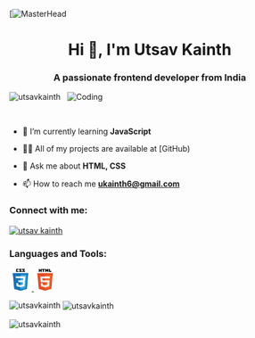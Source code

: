[![MasterHead](https://thumbs.dreamstime.com/b/banner-software-development-programming-web-site-app-laptop-code-ui-ux-interface-concept-coding-testing-usability-design-220115862.jpg)
<h1 align="center">Hi 👋, I'm Utsav Kainth</h1>
<h3 align="center">A passionate frontend developer from India</h3>
<img align ="right" alt="Coding" width="400" src="https://img.freepik.com/premium-vector/illustration-web-development-programmer-coding-website_746655-2847.jpg">

<p align="left"> <img src="https://komarev.com/ghpvc/?username=utsavkainth&label=Profile%20views&color=0e75b6&style=flat" alt="utsavkainth" /> </p>

<p align="left"> <a href="https://twitter.com/" target="blank"><img src="https://img.shields.io/twitter/follow/?logo=twitter&style=for-the-badge" alt="" /></a> </p>

- 🌱 I’m currently learning **JavaScript**

- 👨‍💻 All of my projects are available at [GitHub)

- 💬 Ask me about **HTML, CSS**

- 📫 How to reach me **ukainth6@gmail.com**

<h3 align="left">Connect with me:</h3>
<p align="left">
<a href="https://linkedin.com/in/utsav kainth" target="blank"><img align="center" src="https://raw.githubusercontent.com/rahuldkjain/github-profile-readme-generator/master/src/images/icons/Social/linked-in-alt.svg" alt="utsav kainth" height="30" width="40" /></a>
</p>

<h3 align="left">Languages and Tools:</h3>
<p align="left"> <a href="https://www.w3schools.com/css/" target="_blank" rel="noreferrer"> <img src="https://raw.githubusercontent.com/devicons/devicon/master/icons/css3/css3-original-wordmark.svg" alt="css3" width="40" height="40"/> </a> <a href="https://www.w3.org/html/" target="_blank" rel="noreferrer"> <img src="https://raw.githubusercontent.com/devicons/devicon/master/icons/html5/html5-original-wordmark.svg" alt="html5" width="40" height="40"/> </a> </p>

<p><img align="left" src="https://github-readme-stats.vercel.app/api/top-langs?username=utsavkainth&show_icons=true&locale=en&layout=compact" alt="utsavkainth" /></p>

<p>&nbsp;<img align="center" src="https://github-readme-stats.vercel.app/api?username=utsavkainth&show_icons=true&locale=en" alt="utsavkainth" /></p>

<p><img align="center" src="https://github-readme-streak-stats.herokuapp.com/?user=utsavkainth&" alt="utsavkainth" /></p>
